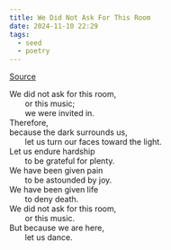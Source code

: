 ```yaml
---
title: We Did Not Ask For This Room
date: 2024-11-10 22:29
tags:
  - seed
  - poetry
---
```

[Source](https://www.101bananas.com/poems/king.html)

We did not ask for this room,  
       or this music;  
       we were invited in.  
Therefore,  
because the dark surrounds us,  
       let us turn our faces toward the light.  
Let us endure hardship  
       to be grateful for plenty.  
We have been given pain  
       to be astounded by joy.  
We have been given life  
       to deny death.  
We did not ask for this room,  
       or this music.  
But because we are here,  
       let us dance.